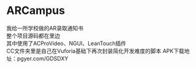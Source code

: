 # ARCampus
我给一所学校做的AR录取通知书<br>
整个项目源码都在里边<br>
其中使用了ACProVideo、NGUI、LeanTouch插件<br>
CC文件夹里是自己在Vuforia基础下再次封装简化开发难度的脚本
APK下载地址：pgyer.com/GDSDXY
